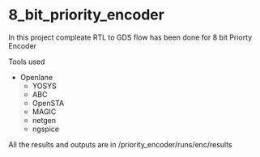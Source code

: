 # 8_bit_priority_encoder
In this project compleate RTL to GDS flow has been done for 8 bit Priorty Encoder

Tools used
- Openlane
  - YOSYS
  - ABC
  - OpenSTA
  - MAGIC
  - netgen
  - ngspice

All the results and outputs are in /priority_encoder/runs/enc/results 

 
